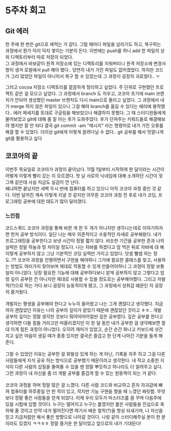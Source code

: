 # 5주차 회고

## Git 에러

한 주에 한 번은 git으로 애먹는 거 같다. 그럴 때마다 파일을 날리기도 하고, 복구하는 과정에서 뭔가 덕지 덕지 쌓이는 기분이 든다. 이번에는 push를 하니 add 한 파일의 상위 디렉토리부터 따로 저장이 되었다. <br>
그 과정에서 바보같이 원격 저장소에 있는 디렉토리를 지워버리니 원격 저장소에 변경사항이 생겨 로컬에서 pull 해야 했다.. 당연히 내가 가진 파일도 없어졌었다. 하지만 코드가 그리 많았던 파일이 아니어서 복구 할 수 있었는데 그 과정이 굉장히 괴로웠다.. ㅜ
<br>
<p>
그러고 cocoa 저장소 디렉토리를 깔끔하게 정리하고 싶었다. 주 단위로 구현했던 프로젝트 같은 걸 모으고 싶었다. 그 과정에서 branch 도 지우고, 코코아 초기에 main 브랜치가 안되어 생성했던 master 브랜치도 다시 main으로 돌리고 싶었다.
그 과정에서 내가 merge 하지 않은 파일이 있으니 그걸 해야 branch를 옮길 수 있다는 에러에 봉착했다.. 에러 메세지를 토대로 구글링을 해보았으나 해결하지 못했다. 그 때 스터디원들에게 물어보았고 git에 대해 좀 잘 아는 후가 도와주었다.
후가 던져주는 키워드들로 해결해보려 했지만 잘 안 되다 결국 git commit -am "메시지" 라는 명령어로 내가 가진 오류를 해결 할 수 있었다.
더이상 git에게 이렇게 끌려다닐 수 없다.. git 공부를 해서 맛깔나게 git을 활용하고 싶다
</p>

## 코코아의 끝
<p>
이번주 목요일로 코코아가 과정이 끝이났다. 11월 1일부터 시작하여 한 달이라는 시간이 어떻게 이렇게 빨리 갔는 지 모르겠다. 첫 날 서로의 닉네임에 대해 소개하던 시간이 엊그제 같은데 사실 지금도 실감이 안 난다.
<br>
왜냐하면 끝났지만 새벽 두시 반에 컴퓨터를 하고 있으니 아직 코코아 과정 중인 것 같다. 이번 달까진 계속 이렇게 지낼 것 같지만 아무튼 코코아 과정 전 후로 내가
코딩, 프로그래밍 공부에 대한 태도가 많이 달라졌다.
</p>

### 느낀점
<p>
코드스쿼드 코코아 과정을 통해 바뀐 게 한 두 개가 아니지만 생각나는데로 이야기하자면 먼저 공부 방식이다. 일단 나는
매우 의존적이고 수동적인 자세로 공부해왔다. 내가 프로그래밍을 공부한다고 보낸 시간이 정말 짧지 않다. 비슷한
기간을 공부한 준과 나의 실력은 정말 하늘과 땅 차이일 정도다. 나는 자바를 하겠다고 맘 먹은 뒤로 자바에 대
해 이렇게 공부하지 않고 그냥 기본적인 코딩 실력만 가지고 있었다. 덧셈 뺄셈 하는 정도..?? 코코아 과정을 진행하면서
 구현을 해야하니 그거에 필요한 클래스를 찾고, 사용하는 방법도 여러가지 찾아보며 제대로 작동할 수 있게 만들어야하니
그 과정이 정말 보통 일이 아니었다. 당장 필요한 기능에 대해 공부하다보니 얕게 공부하지 않고 그렇다고 엄청
깊이 공부한 건 아니지만 제대로 사용할 수 있을 정도로는 공부해야했다. 그리고 자발적(?)으로 하는 거다 보니
굉장히 능동적이게 됐고, 그 과정에서 성취감 떄문인 지 굉장히 즐거웠다. 
<br>
<br>
 개발자는 평생을 공부해야 한다고 누누히 들어왔고 나는 그게 괜찮다고 생각했다. 지금까지 괜찮았던 이유는
나의 공부의 깊이가 얕았기 때문에 괜찮았던 것이고 ㅎㅎ.. 개발 공부의 깊이는 정말 생각한 것보다 훠어어어어얼씬
깊은 공부였다. 깊은 공부를 한다고 생각하면 다들 힘들 거라고만 떠올리겠지만 이 한 달 동안 내가 공부한 걸 생각해보면
절대 이게 힘든 과정이 아니었다. 오히려 재미가 있었고, 순간 순간 화나고 키보드에 샷건 치고 싶은 마음이 생길 때가 종종 있지만
결국은 즐겁고 한 단계 나아간 기분을 들게 해준다.
<br>
<br>
그럴 수 있었던 이유는 공부한 걸 휘발성 있게 하는 게 아닌, 기록을 자주 하고 그걸 다른 사람들에게 지식 공유
하는 방식으로 공부했기 때문이라고 생각한다. 내 작고 소중한 지식이 다른 사람의 삽질을 줄여줄 수 있을 땐 정말 뿌듯하고
하나라도 더 알려주고 싶다. 그런 과정이 내 자신을 좀 더 개발 공부를 즐겁게 할 수 있는 원동력이 되는 거 같다.
<br>
<br>
코코아 과정을 하며 정말 많은 걸 느꼈다. 다른 사람 코드와 비교하고 혼자 자괴감에 빠져 컴퓨터를 하루종일 안 한 적이 있고, 작지만
기능 구현을 했을 때 느꼈던 짜릿함. 무엇보다 정말 좋은 사람들을 얻게 되었다. 이제 우리 모두가 마스터즈를
꿈 꾸며 다음주에 있을 시험에 임할 것이다. 누구는 떨어지고 누구는 붙겠지만 붙은 사람들을 진심으로 축하해 줄 것이고 
만약 내가 떨어진다면 여기서 배운 철학(?)을 항상 되새기며, 나 자신을 믿고 지금처럼만 해서 좋은 방향으로 나아갈 것이다. 
나랑 같이 스터디해주실 분이 한 분이라도 있겠지 ㅋㅋㅎㅎ 정말 즐거운 한 달이었고 앞으로의 내가 기대된다!
</p>